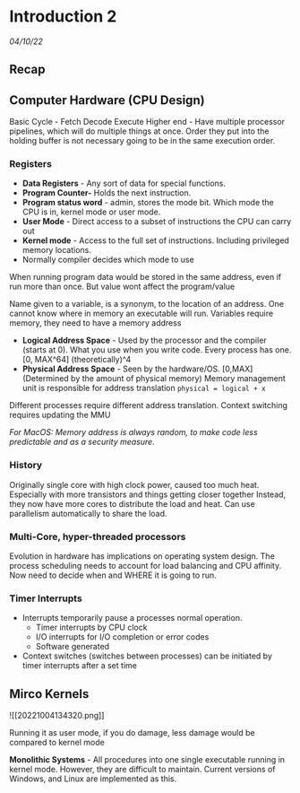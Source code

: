 # Introduction 2
_04/10/22_

## Recap

## Computer Hardware (CPU Design)
Basic Cycle - Fetch Decode Execute 
Higher end - Have multiple processor pipelines, which will do multiple things at once. Order they put into the holding buffer is not necessary going to be in the same execution order.

### Registers
- **Data Registers** - Any sort of data for special functions. 
- **Program Counter-** Holds the next instruction.
- **Program status word**  - admin, stores the mode bit. Which mode the CPU is in, kernel mode or user mode.
- **User Mode** - Direct access to a subset of instructions the CPU can carry out
- **Kernel mode** - Access to the full set of instructions. Including privileged memory locations. 
- Normally compiler decides which mode to use

When running program data would be stored in the same address, even if run more than once. But value wont affect the program/value

Name given to a variable, is a synonym, to the location of an address. 
One cannot know where in memory an executable will run. Variables require memory, they need to have a memory address

- **Logical Address Space** - Used by the processor and the compiler (starts at 0). What you use when you write code. Every process has one. [0, MAX^64] (theoretically)^4
- **Physical Address Space** - Seen by the hardware/OS. [0,MAX] (Determined by the amount of physical memory)
Memory management unit is responsible for address translation
`physical = logical + x`

Different processes require different address translation. 
Context switching requires updating the MMU

*For MacOS: Memory address is always random, to make code less predictable and as a security measure.*

### History
Originally single core with high clock power, caused too much heat. Especially with more transistors and things getting closer together
Instead, they now have more cores to distribute the load and heat. Can use parallelism automatically to share the load.

### Multi-Core, hyper-threaded processors
Evolution in hardware has implications on operating system design. 
The process scheduling needs to account for load balancing and CPU affinity. Now need to decide when and WHERE it is going to run.

### Timer Interrupts
- Interrupts temporarily pause a processes normal operation.
	- Timer interrupts by CPU clock
	- I/O interrupts for I/O completion or error codes
	- Software generated 
- Context switches (switches between processes) can be initiated by timer interrupts after a set time

## Mirco Kernels
![[20221004134320.png]]

Running it as user mode, if you do damage, less damage would be compared to kernel mode

**Monolithic Systems** - All procedures into one single executable running in kernel mode. However, they are difficult to maintain. Current versions of Windows, and Linux are implemented as this.